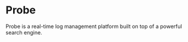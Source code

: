 Probe
=====

Probe is a real-time log management platform built on top of a powerful search engine.
